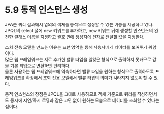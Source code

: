# 5.9 동적 인스턴스 생성

JPA는 쿼리 결과에서 임의의 객체를 동적으로 생성할 수 있는 기능을 제공하고 있다.  
JPQL의 select 절에 new 키워드를 추가하고, new 키워드 뒤에 생성할 인스턴스의 완전한 클래스 이름을 지정하고 괄호 안에 생성자에 인자로 전달할 값을 지정한다.

조회 전용 모델을 만드는 이유는 표현 영역을 통해 사용자에게 데이터를 보여주기 위함이다.  
많은 웹 프레임워크는 새로 추가한 밸류 타입을 알맞은 형식으로 출력하지 못하므로 값을 기본 타입으로 변환하면 편리하다.  
물론 사용하는 웹 프레임워크에 익숙하다면 밸류 타입을 원하는 형식으로 출력하도록 프레임워크를 확장해서 조회 전용 모델에서 밸류 타입의 의미가 사라지지 않도록 할 수 있다.

동적 인스턴스의 장점은 JPQL을 그대로 사용하므로 객체 기준으로 쿼리를 작성하면서도 동시에 지연/즉시 로딩과 같은 고민 없이 원하는 모습으로 데이터를 조회할 수 있다는 점이다.
